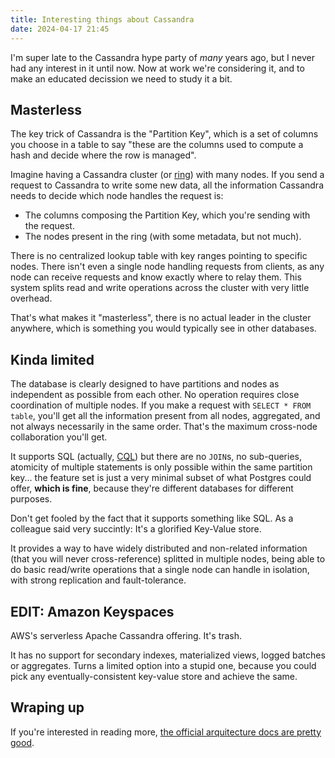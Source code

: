 ```yaml
---
title: Interesting things about Cassandra
date: 2024-04-17 21:45
---
```


I'm super late to the Cassandra hype party of _many_ years ago, but I never had any interest in it until now. Now at work we're considering it, and to make an educated decission we need to study it a bit.

## Masterless

The key trick of Cassandra is the "Partition Key", which is a set of columns you choose in a table to say "these are the columns used to compute a hash and decide where the row is managed".

Imagine having a Cassandra cluster (or [ring](https://cassandra.apache.org/doc/latest/cassandra/architecture/dynamo.html#consistent-hashing-using-a-token-ring)) with many nodes. If you send a request to Cassandra to write some new data, all the information Cassandra needs to decide which node handles the request is:

- The columns composing the Partition Key, which you're sending with the request.
- The nodes present in the ring (with some metadata, but not much).

There is no centralized lookup table with key ranges pointing to specific nodes. There isn't even a single node handling requests from clients, as any node can receive requests and know exactly where to relay them. This system splits read and write operations across the cluster with very little overhead.

That's what makes it "masterless", there is no actual leader in the cluster anywhere, which is something you would typically see in other databases.

## Kinda limited

The database is clearly designed to have partitions and nodes as independent as possible from each other. No operation requires close coordination of multiple nodes. If you make a request with `SELECT * FROM table`, you'll get all the information present from all nodes, aggregated, and not always necessarily in the same order. That's the maximum cross-node collaboration you'll get.

It supports SQL (actually, [CQL](https://cassandra.apache.org/doc/latest/cassandra/developing/cql/index.html)) but there are no `JOIN`s, no sub-queries, atomicity of multiple statements is only possible within the same partition key... the feature set is just a very minimal subset of what Postgres could offer, **which is fine**, because they're different databases for different purposes.

Don't get fooled by the fact that it supports something like SQL. As a colleague said very succintly: It's a glorified Key-Value store.

It provides a way to have widely distributed and non-related information (that you will never cross-reference) splitted in multiple nodes, being able to do basic read/write operations that a single node can handle in isolation, with strong replication and fault-tolerance.

## EDIT: Amazon Keyspaces

AWS's serverless Apache Cassandra offering. It's trash.

It has no support for secondary indexes, materialized views, logged batches or aggregates. Turns a limited option into a stupid one, because you could pick any eventually-consistent key-value store and achieve the same.

## Wraping up

If you're interested in reading more, [the official arquitecture docs are pretty good](https://cassandra.apache.org/doc/latest/cassandra/architecture/index.html).

